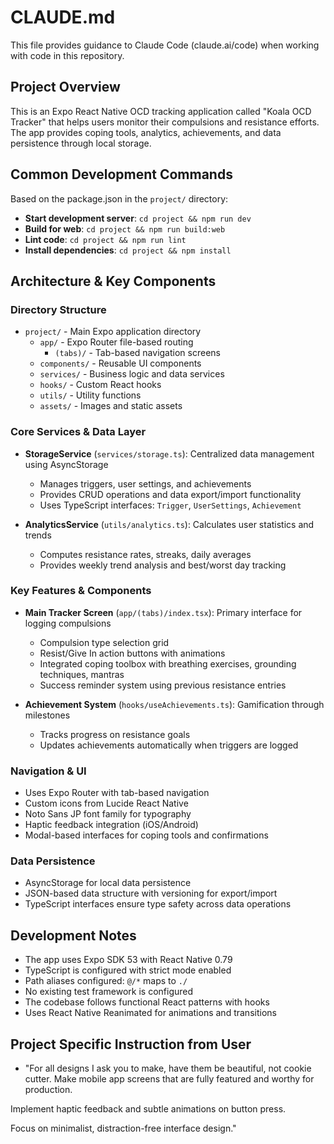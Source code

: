 # CLAUDE.md

This file provides guidance to Claude Code (claude.ai/code) when working with code in this repository.

## Project Overview

This is an Expo React Native OCD tracking application called "Koala OCD Tracker" that helps users monitor their compulsions and resistance efforts. The app provides coping tools, analytics, achievements, and data persistence through local storage.

## Common Development Commands

Based on the package.json in the `project/` directory:

- **Start development server**: `cd project && npm run dev`
- **Build for web**: `cd project && npm run build:web`
- **Lint code**: `cd project && npm run lint`
- **Install dependencies**: `cd project && npm install`

## Architecture & Key Components

### Directory Structure
- `project/` - Main Expo application directory
  - `app/` - Expo Router file-based routing
    - `(tabs)/` - Tab-based navigation screens
  - `components/` - Reusable UI components
  - `services/` - Business logic and data services
  - `hooks/` - Custom React hooks
  - `utils/` - Utility functions
  - `assets/` - Images and static assets

### Core Services & Data Layer
- **StorageService** (`services/storage.ts`): Centralized data management using AsyncStorage
  - Manages triggers, user settings, and achievements
  - Provides CRUD operations and data export/import functionality
  - Uses TypeScript interfaces: `Trigger`, `UserSettings`, `Achievement`

- **AnalyticsService** (`utils/analytics.ts`): Calculates user statistics and trends
  - Computes resistance rates, streaks, daily averages
  - Provides weekly trend analysis and best/worst day tracking

### Key Features & Components
- **Main Tracker Screen** (`app/(tabs)/index.tsx`): Primary interface for logging compulsions
  - Compulsion type selection grid
  - Resist/Give In action buttons with animations
  - Integrated coping toolbox with breathing exercises, grounding techniques, mantras
  - Success reminder system using previous resistance entries

- **Achievement System** (`hooks/useAchievements.ts`): Gamification through milestones
  - Tracks progress on resistance goals
  - Updates achievements automatically when triggers are logged

### Navigation & UI
- Uses Expo Router with tab-based navigation
- Custom icons from Lucide React Native
- Noto Sans JP font family for typography
- Haptic feedback integration (iOS/Android)
- Modal-based interfaces for coping tools and confirmations

### Data Persistence
- AsyncStorage for local data persistence
- JSON-based data structure with versioning for export/import
- TypeScript interfaces ensure type safety across data operations

## Development Notes

- The app uses Expo SDK 53 with React Native 0.79
- TypeScript is configured with strict mode enabled
- Path aliases configured: `@/*` maps to `./`
- No existing test framework is configured
- The codebase follows functional React patterns with hooks
- Uses React Native Reanimated for animations and transitions

## Project Specific Instruction from User

- "For all designs I ask you to make, have them be beautiful, not cookie cutter. Make mobile app screens that are fully featured and worthy for production.

Implement haptic feedback and subtle animations on button press.

Focus on minimalist, distraction-free interface design."